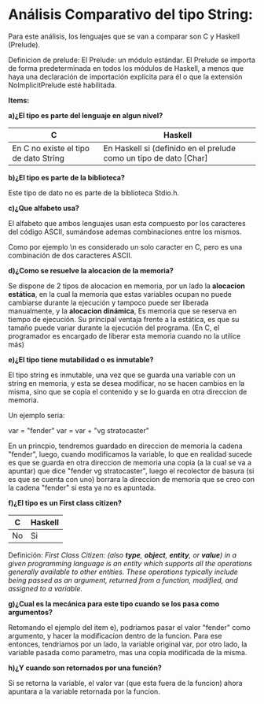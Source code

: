 # Análisis Comparativo del tipo String:

Para este análisis, los lenguajes que se van a comparar son C y Haskell (Prelude).

Definicion de prelude:
El Prelude: un módulo estándar. El Prelude se importa de forma predeterminada en todos los módulos de Haskell, a menos que haya una declaración de importación explícita para él o que la extensión NoImplicitPrelude esté habilitada.

**Items:**

**a)¿El tipo es parte del lenguaje en algun nivel?**

| C |Haskell|
|--|--|
| En C no existe el tipo de dato String | En Haskell si (definido en el prelude como un tipo de dato [Char]|

**b)¿El tipo es parte de la biblioteca?**

Este tipo de dato no es parte de la biblioteca Stdio.h.

**c)¿Que alfabeto usa?**

El alfabeto que ambos lenguajes usan esta compuesto por los caracteres del código ASCII, sumándose ademas combinaciones entre los mismos.

Como por ejemplo \n es considerado un solo caracter en C, pero es una combinación de dos caracteres ASCII.

**d)¿Como se resuelve la alocacion de la memoria?**

Se dispone de 2 tipos de alocacion en memoria, por un lado la **alocacion estática**, en la cual la memoria que estas variables ocupan no puede cambiarse durante la ejecución y tampoco puede ser liberada manualmente, y la **alocacion dinámica**, Es memoria que se reserva en tiempo de ejecución. Su principal ventaja frente a la estática, es que su tamaño puede variar durante la ejecución del programa. (En C, el programador es encargado de liberar esta memoria cuando no la utilice más)

**e)¿El tipo tiene mutabilidad o es inmutable?**

El tipo string es inmutable, una vez que se guarda una variable con un string en memoria, y esta se desea modificar, no se hacen cambios en la misma, sino que se copia el contenido y se lo guarda en otra direccion de memoria.

Un ejemplo seria:

var = "fender"
var = var + "vg stratocaster"

En un princpio, tendremos guardado en direccion de memoria la cadena "fender", luego, cuando modificamos la variable, lo que en realidad sucede es que se guarda en otra direccion de memoria una copia (a la cual se va a apuntar) que dice "fender vg stratocaster", luego el recolector de basura (si es que se cuenta con uno) borrara la direccion de memoria que se creo con la cadena "fender" si esta ya no es apuntada.

**f)¿El tipo es un First class citizen?**

| C |Haskell|
|--|--|
| No | Si |

Definición:
*First Class Citizen: (also **type**, **object**, **entity**, or **value**) in a given programming language is an entity which supports all the operations generally available to other entities. These operations typically include being passed as an argument, returned from a function, modified, and assigned to a variable.*

**g)¿Cual es la mecánica para este tipo cuando se los pasa como argumentos?**

Retomando el ejemplo del item e), podriamos pasar el valor "fender" como argumento, y hacer la modificacion dentro de la funcion. 
Para ese entonces, tendriamos por un lado, la variable original var, por otro lado, la variable pasada como parametro, mas una copia modificada de la misma.

**h)¿Y cuando son retornados por una función?**

Si se retorna la variable, el valor var (que esta fuera de la funcion) ahora apuntara a la variable retornada por la funcion.

